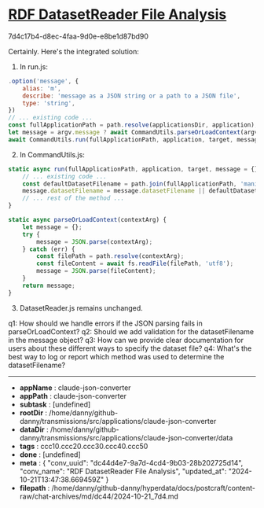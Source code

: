 # [RDF DatasetReader File Analysis](https://claude.ai/chat/dc44d4e7-9a7d-4cd4-9b03-28b202725d14)

7d4c17b4-d8ec-4faa-9d0e-e8be1d87bd90

 Certainly. Here's the integrated solution:

1. In run.js:
```javascript
.option('message', {
    alias: 'm',
    describe: 'message as a JSON string or a path to a JSON file',
    type: 'string',
})
// ... existing code ...
const fullApplicationPath = path.resolve(applicationsDir, application);
let message = argv.message ? await CommandUtils.parseOrLoadContext(argv.message) : {};
await CommandUtils.run(fullApplicationPath, application, target, message);
```

2. In CommandUtils.js:
```javascript
static async run(fullApplicationPath, application, target, message = {}) {
    // ... existing code ...
    const defaultDatasetFilename = path.join(fullApplicationPath, 'manifest.ttl');
    message.datasetFilename = message.datasetFilename || defaultDatasetFilename;
    // ... rest of the method ...
}

static async parseOrLoadContext(contextArg) {
    let message = {};
    try {
        message = JSON.parse(contextArg);
    } catch (err) {
        const filePath = path.resolve(contextArg);
        const fileContent = await fs.readFile(filePath, 'utf8');
        message = JSON.parse(fileContent);
    }
    return message;
}
```

3. DatasetReader.js remains unchanged.

q1: How should we handle errors if the JSON parsing fails in parseOrLoadContext?
q2: Should we add validation for the datasetFilename in the message object?
q3: How can we provide clear documentation for users about these different ways to specify the dataset file?
q4: What's the best way to log or report which method was used to determine the datasetFilename?

---

* **appName** : claude-json-converter
* **appPath** : claude-json-converter
* **subtask** : [undefined]
* **rootDir** : /home/danny/github-danny/transmissions/src/applications/claude-json-converter
* **dataDir** : /home/danny/github-danny/transmissions/src/applications/claude-json-converter/data
* **tags** : ccc10.ccc20.ccc30.ccc40.ccc50
* **done** : [undefined]
* **meta** : {
  "conv_uuid": "dc44d4e7-9a7d-4cd4-9b03-28b202725d14",
  "conv_name": "RDF DatasetReader File Analysis",
  "updated_at": "2024-10-21T13:47:38.669459Z"
}
* **filepath** : /home/danny/github-danny/hyperdata/docs/postcraft/content-raw/chat-archives/md/dc44/2024-10-21_7d4.md